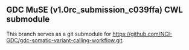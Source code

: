 GDC MuSE (v1.0rc_submission_c039ffa) CWL submodule
---
This branch serves as a git submodule for https://github.com/NCI-GDC/gdc-somatic-variant-calling-workflow.git.

